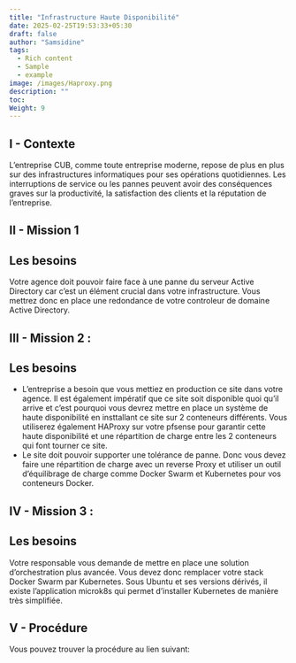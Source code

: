 ```yaml
---
title: "Infrastructure Haute Disponibilité"
date: 2025-02-25T19:53:33+05:30
draft: false
author: "Samsidine"
tags:
  - Rich content
  - Sample
  - example
image: /images/Haproxy.png
description: ""
toc: 
Weight: 9
---
```


## I - Contexte

L’entreprise CUB, comme toute entreprise moderne, repose de plus en plus sur des infrastructures informatiques pour ses opérations quotidiennes. Les interruptions de service ou les pannes peuvent avoir des conséquences graves sur la productivité, la satisfaction des clients et la réputation de l’entreprise.

## II - Mission 1
## Les besoins

Votre agence doit pouvoir faire face à une panne du serveur Active Directory car c’est un élément crucial dans votre infrastructure. Vous mettrez donc en place une redondance de votre controleur de domaine Active Directory.
## III - Mission 2 :
## Les besoins

- L’entreprise a besoin que vous mettiez en production ce site dans votre agence. Il est également impératif que ce site soit disponible quoi qu’il arrive et c’est pourquoi vous devrez mettre en place un système de haute disponibilité en insttallant ce site sur 2 conteneurs différents. Vous utiliserez également HAProxy sur votre pfsense pour garantir cette haute disponibilité et une répartition de charge entre les 2 conteneurs qui font tourner ce site.
- Le site doit pouvoir supporter une tolérance de panne. Donc vous devez faire une répartition de charge avec un reverse Proxy et utiliser un outil d’équilibrage de charge comme Docker Swarm et Kubernetes pour vos conteneurs Docker.

## IV - Mission 3 :
## Les besoins

Votre responsable vous demande de mettre en place une solution d’orchestration plus avancée. Vous devez donc remplacer votre stack Docker Swarm par Kubernetes. Sous Ubuntu et ses versions dérivés, il existe l’application microk8s qui permet d’installer Kubernetes de manière très simplifiée.

## V - Procédure
Vous pouvez trouver la procédure au lien suivant: 
